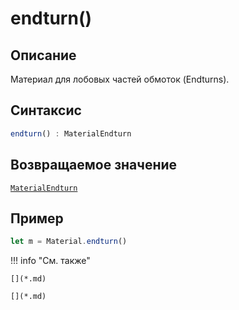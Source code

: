 # endturn()

## Описание
Материал для лобовых частей обмоток (Endturns).

## Синтаксис
```javascript
endturn() : MaterialEndturn
``` 

## Возвращаемое значение
[`MaterialEndturn`]()

## Пример
``` javascript linenums="1"
let m = Material.endturn()
``` 

!!! info "См. также"

    [](*.md)
	
	[](*.md)